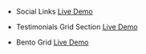 - Social Links [Live Demo](https://hassanarafa-dev.github.io/Front-end-mentor-challenges/social-links-profile-main)

- Testimonials Grid Section [Live Demo](https://hassanarafa-dev.github.io/Front-end-mentor-challenges/Testimonials-grid-section-main)

- Bento Grid [Live Demo](https://hassanarafa-dev.github.io/Front-end-mentor-challenges/bento-grid-main)
